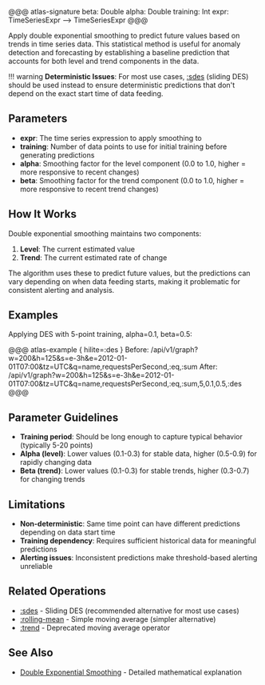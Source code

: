 @@@ atlas-signature
beta: Double
alpha: Double
training: Int
expr: TimeSeriesExpr
-->
TimeSeriesExpr
@@@

Apply double exponential smoothing to predict future values based on trends in time series data.
This statistical method is useful for anomaly detection and forecasting by establishing a baseline
prediction that accounts for both level and trend components in the data.

!!! warning
    **Deterministic Issues**: For most use cases, [:sdes](sdes.md) (sliding DES) should be used
    instead to ensure deterministic predictions that don't depend on the exact start time of data feeding.

## Parameters

* **expr**: The time series expression to apply smoothing to
* **training**: Number of data points to use for initial training before generating predictions
* **alpha**: Smoothing factor for the level component (0.0 to 1.0, higher = more responsive to recent changes)
* **beta**: Smoothing factor for the trend component (0.0 to 1.0, higher = more responsive to recent trend changes)

## How It Works

Double exponential smoothing maintains two components:
1. **Level**: The current estimated value
2. **Trend**: The current estimated rate of change

The algorithm uses these to predict future values, but the predictions can vary depending on when
data feeding starts, making it problematic for consistent alerting and analysis.

## Examples

Applying DES with 5-point training, alpha=0.1, beta=0.5:

@@@ atlas-example { hilite=:des }
Before: /api/v1/graph?w=200&h=125&s=e-3h&e=2012-01-01T07:00&tz=UTC&q=name,requestsPerSecond,:eq,:sum
After: /api/v1/graph?w=200&h=125&s=e-3h&e=2012-01-01T07:00&tz=UTC&q=name,requestsPerSecond,:eq,:sum,5,0.1,0.5,:des
@@@

## Parameter Guidelines

* **Training period**: Should be long enough to capture typical behavior (typically 5-20 points)
* **Alpha (level)**: Lower values (0.1-0.3) for stable data, higher (0.5-0.9) for rapidly changing data
* **Beta (trend)**: Lower values (0.1-0.3) for stable trends, higher (0.3-0.7) for changing trends

## Limitations

* **Non-deterministic**: Same time point can have different predictions depending on data start time
* **Training dependency**: Requires sufficient historical data for meaningful predictions
* **Alerting issues**: Inconsistent predictions make threshold-based alerting unreliable

## Related Operations

* [:sdes](sdes.md) - Sliding DES (recommended alternative for most use cases)
* [:rolling-mean](rolling-mean.md) - Simple moving average (simpler alternative)
* [:trend](trend.md) - Deprecated moving average operator

## See Also

* [Double Exponential Smoothing](../des.md) - Detailed mathematical explanation